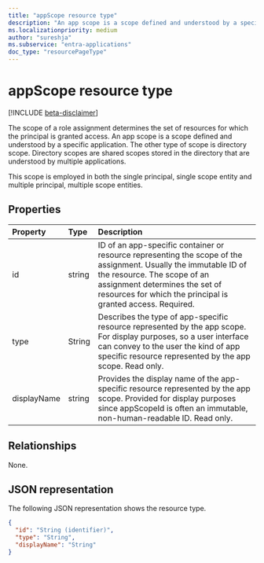 ```yaml
---
title: "appScope resource type"
description: "An app scope is a scope defined and understood by a specific application."
ms.localizationpriority: medium
author: "sureshja"
ms.subservice: "entra-applications"
doc_type: "resourcePageType"
---
```


# appScope resource type

[!INCLUDE [beta-disclaimer](../../includes/beta-disclaimer.md)]

The scope of a role assignment determines the set of resources for which the principal is granted access. An app scope is a scope defined and understood by a specific application. The other type of scope is directory scope. Directory scopes are shared scopes stored in the directory that are understood by multiple applications. 

This scope is employed in both the single principal, single scope entity and multiple principal, multiple scope entities.

## Properties

| Property | Type | Description |
|:-------- |:---- |:----------- |
| id | string | ID of an app-specific container or resource representing the scope of the assignment. Usually the immutable ID of the resource. The scope of an assignment determines the set of resources for which the principal is granted access. Required. |
| type | String | Describes the type of app-specific resource represented by the app scope. For display purposes, so a user interface can convey to the user the kind of app specific resource represented by the app scope. Read only. |
| displayName | string | Provides the display name of the app-specific resource represented by the app scope. Provided for display purposes since appScopeId is often an immutable, non-human-readable ID. Read only. |

## Relationships

None.

## JSON representation

The following JSON representation shows the resource type.

<!-- {
  "blockType": "resource",
  "keyProperty": "id",
  "@odata.type": "microsoft.graph.appScope"
}-->

```json
{
  "id": "String (identifier)",
  "type": "String",
  "displayName": "String"
}
```

<!-- uuid: 8fcb5dbc-d5aa-4681-8e31-b001d5168d79
2015-10-25 14:57:30 UTC -->
<!--
{
  "type": "#page.annotation",
  "description": "appScope resource",
  "keywords": "",
  "section": "documentation",
  "tocPath": "",
  "suppressions": []
}
-->

